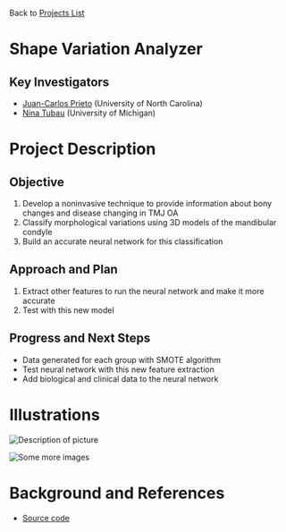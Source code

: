 Back to [Projects List](../../README.md#ProjectsList)

# Shape Variation Analyzer

## Key Investigators

- [Juan-Carlos Prieto](https://github.com/juanprietob) (University of North Carolina)
- [Nina Tubau](https://github.com/ninatubau) (University of Michigan) 

# Project Description

## Objective

1. Develop a noninvasive technique to provide information about bony changes and disease changing in TMJ OA
2. Classify morphological variations using 3D models of the mandibular condyle
3. Build an accurate neural network for this classification

## Approach and Plan

1. Extract other features to run the neural network and make it more accurate
2. Test with this new model

## Progress and Next Steps

- Data generated for each group with SMOTE algorithm
- Test neural network with this new feature extraction
- Add biological and clinical data to the neural network

# Illustrations

<!--Add pictures and links to videos that demonstrate what has been accomplished.-->

![Description of picture](morphological_classification.jpg) 

![Some more images](Example2.jpg)

# Background and References

<!--Use this space for information that may help people better understand your project, like links to papers, source code, or data.-->

- [Source code](https://github.com/DCBIA-OrthoLab/ShapeVariationAnalyzer)
